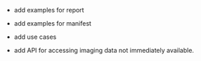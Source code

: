* add examples for report
* add examples for manifest
* add use cases

* add API for accessing imaging data not immediately available.